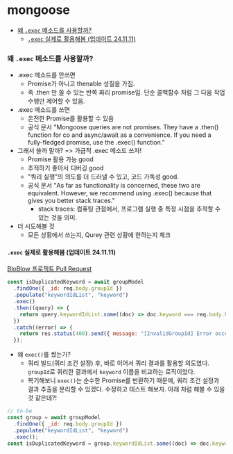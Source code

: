 # mongoose

<!-- toc -->

- [왜 `.exec` 메소드를 사용할까?](#%EC%99%9C-exec-%EB%A9%94%EC%86%8C%EB%93%9C%EB%A5%BC-%EC%82%AC%EC%9A%A9%ED%95%A0%EA%B9%8C)
  - [`.exec` 실제로 활용해봄 (업데이트 24.11.11)](#exec-%EC%8B%A4%EC%A0%9C%EB%A1%9C-%ED%99%9C%EC%9A%A9%ED%95%B4%EB%B4%84-%EC%97%85%EB%8D%B0%EC%9D%B4%ED%8A%B8-241111)

<!-- tocstop -->

### 왜 `.exec` 메소드를 사용할까?

- .exec 메소드를 안쓰면
  - Promise가 아니고 thenable 성질을 가짐.
  - 즉 .then 만 쓸 수 있는 반쪽 짜리 promise임. 단순 콜백함수 처럼 그 다음 작업 수행만 제어할 수 있음.
- .exec 메소드를 쓰면
  - 온전한 Promise를 활용할 수 있음
  - 공식 문서 "Mongoose queries are not promises. They have a .then() function for co and async/await as a convenience. If you need a fully-fledged promise, use the .exec() function."
- 그래서 쓸까 말까? => 가급적 .exec 메소드 쓰자!
  - Promise 활용 가능 good
  - 추적하기 좋아서 디버깅 good
  - "쿼리 실행"의 의도를 더 드러낼 수 있고, 코드 가독성 good.
  - 공식 문서 "As far as functionality is concerned, these two are equivalent. However, we recommend using .exec() because that gives you better stack traces."
    - stack traces: 컴퓨팅 관점에서, 프로그램 실행 중 특정 시점을 추적할 수 있는 것을 의미.
- 더 시도해볼 것
  - 모든 상황에서 쓰는지, Qurey 관련 상황에 한하는지 체크

#### `.exec` 실제로 활용해봄 (업데이트 24.11.11)

[BloBlow 프로젝트 Pull Request](https://github.com/Team-Bloblow/Bloblow-Server/pull/15#discussion_r1835308132)

```js
const isDuplicatedKeyword = await groupModel
  .findOne({ _id: req.body.groupId })
  .populate("keywordIdList", "keyword")
  .exec()
  .then((query) => {
    return query.keywordIdList.some((doc) => doc.keyword === req.body.keyword);
  })
  .catch((error) => {
    return res.status(400).send({ message: "[InvalidGroupId] Error occured" });
  });
```

- 왜 `exec()`를 썼는가?
  - 쿼리 빌드(쿼리 조건 설정) 후, 바로 이어서 쿼리 결과를 활용할 의도였다. `groupId`로 쿼리한 결과에서 `keyword` 이름을 비교하는 로직이었다.
  - 복기해보니 `exec()`는 순수한 Promise를 반환하기 때문에, 쿼리 조건 설정과 결과 추출을 분리할 수 있겠다. 수정하고 테스트 해보자. 아래 처럼 해볼 수 있을 것 같은데?!

```js
// to-be
const group = await groupModel
  .findOne({ _id: req.body.groupId })
  .populate("keywordIdList", "keyword")
  .exec();
const isDuplicatedKeyword = group.keywordIdList.some((doc) => doc.keyword === req.body.keyword);
```
